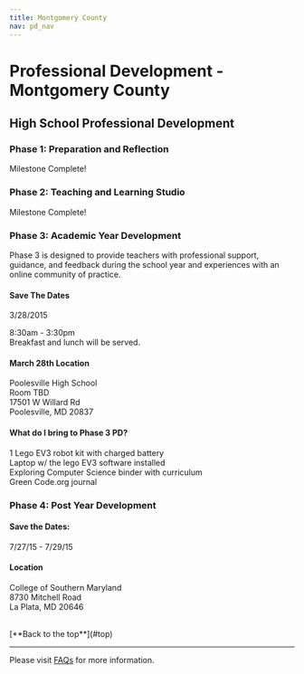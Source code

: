 ```yaml
---
title: Montgomery County
nav: pd_nav
---
```

<a id="top"></a>

# Professional Development - Montgomery County

## High School Professional Development

### Phase 1: Preparation and Reflection

Milestone Complete!

### Phase 2: Teaching and Learning Studio

Milestone Complete!

### Phase 3: Academic Year Development

Phase 3 is designed to provide teachers with professional support, guidance, and feedback during the school year and experiences with an online community of practice.

#### Save The Dates ####
3/28/2015

8:30am - 3:30pm
<br />
Breakfast and lunch will be served. 

#### March 28th Location ####
Poolesville High School
<br/>
Room TBD
<br/>
17501 W Willard Rd
<br/>
Poolesville, MD 20837

#### What do I bring to Phase 3 PD? ####

1 Lego EV3 robot kit with charged battery
<br />
Laptop w/ the lego EV3 software installed
<br />
Exploring Computer Science binder with curriculum
<br />
Green Code.org journal

### Phase 4: Post Year Development

#### Save the Dates:

7/27/15 - 7/29/15

#### Location
College of Southern Maryland
<br />
8730 Mitchell Road
<br />
La Plata, MD 20646

<br/>
[**Back to the top**](#top)

----------
Please visit [FAQs](/educate/pd/faq) for more information.

<br />
<br />